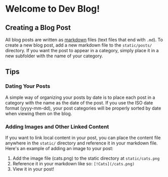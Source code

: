 # Welcome to Dev Blog!

## Creating a Blog Post

All blog posts are written as [markdown](https://www.markdownguide.org/) files (text files that end with `.md`). To create a new blog post, add a new markdown file to the `static/posts/` directory. If you want the post to appear in a category, simply place it in a new subfolder with the name of your category.

## Tips

### Dating Your Posts

A simple way of organizing your posts by date is to place each post in a category with the name as the date of the post. If you use the ISO date format (yyyy-mm-dd), your post categories will be properly sorted by date when viewing them on the blog.

### Adding Images and Other Linked Content

If you want to link local content in your post, you can place the content file anywhere in the `static/` directory and reference it in your markdown file. Here's an example of adding an image to your post:

1. Add the image file (cats.png) to the static directory at `static/cats.png`
2. Reference it in your markdown like so: `[!Cats](/cats.png)`
3. View it in your post!